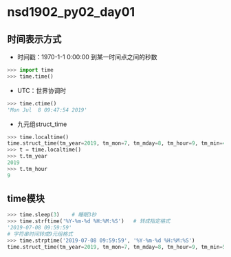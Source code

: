 # nsd1902_py02_day01

## 时间表示方式

- 时间戳：1970-1-1 0:00:00 到某一时间点之间的秒数

```python
>>> import time
>>> time.time()
```

- UTC：世界协调时

```python
>>> time.ctime()
'Mon Jul  8 09:47:54 2019'
```

- 九元组struct_time

```python
>>> time.localtime()
time.struct_time(tm_year=2019, tm_mon=7, tm_mday=8, tm_hour=9, tm_min=49, tm_sec=5, tm_wday=0, tm_yday=189, tm_isdst=0)
>>> t = time.localtime()
>>> t.tm_year
2019
>>> t.tm_hour
9
```

## time模块

```python
>>> time.sleep(3)    # 睡眠3秒
>>> time.strftime('%Y-%m-%d %H:%M:%S')   # 转成指定格式
'2019-07-08 09:59:59'
# 字符串时间转成9元组格式
>>> time.strptime('2019-07-08 09:59:59', '%Y-%m-%d %H:%M:%S')
time.struct_time(tm_year=2019, tm_mon=7, tm_mday=8, tm_hour=9, tm_min=59, tm_sec=59, tm_wday=0, tm_yday=189, tm_isdst=-1)

```











